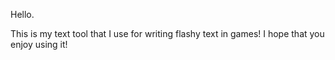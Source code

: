 Hello.

This is my text tool that I use for writing flashy text in games!
I hope that you enjoy using it!
